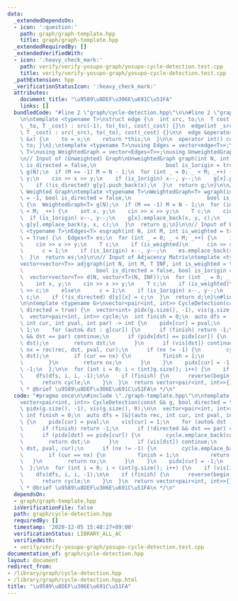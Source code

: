 ```yaml
---
data:
  _extendedDependsOn:
  - icon: ':question:'
    path: graph/graph-template.hpp
    title: graph/graph-template.hpp
  _extendedRequiredBy: []
  _extendedVerifiedWith:
  - icon: ':heavy_check_mark:'
    path: verify/verify-yosupo-graph/yosupo-cycle-detection.test.cpp
    title: verify/verify-yosupo-graph/yosupo-cycle-detection.test.cpp
  _pathExtension: hpp
  _verificationStatusIcon: ':heavy_check_mark:'
  attributes:
    document_title: "\u9589\u8DEF\u306E\u691C\u51FA"
    links: []
  bundledCode: "#line 2 \"graph/cycle-detection.hpp\"\n\n#line 2 \"graph/graph-template.hpp\"\
    \n\ntemplate <typename T>\nstruct edge {\n  int src, to;\n  T cost;\n\n  edge(int\
    \ _to, T _cost) : src(-1), to(_to), cost(_cost) {}\n  edge(int _src, int _to,\
    \ T _cost) : src(_src), to(_to), cost(_cost) {}\n\n  edge &operator=(const int\
    \ &x) {\n    to = x;\n    return *this;\n  }\n\n  operator int() const { return\
    \ to; }\n};\ntemplate <typename T>\nusing Edges = vector<edge<T>>;\ntemplate <typename\
    \ T>\nusing WeightedGraph = vector<Edges<T>>;\nusing UnweightedGraph = vector<vector<int>>;\n\
    \n// Input of (Unweighted) Graph\nUnweightedGraph graph(int N, int M = -1, bool\
    \ is_directed = false,\n                      bool is_1origin = true) {\n  UnweightedGraph\
    \ g(N);\n  if (M == -1) M = N - 1;\n  for (int _ = 0; _ < M; _++) {\n    int x,\
    \ y;\n    cin >> x >> y;\n    if (is_1origin) x--, y--;\n    g[x].push_back(y);\n\
    \    if (!is_directed) g[y].push_back(x);\n  }\n  return g;\n}\n\n// Input of\
    \ Weighted Graph\ntemplate <typename T>\nWeightedGraph<T> wgraph(int N, int M\
    \ = -1, bool is_directed = false,\n                        bool is_1origin = true)\
    \ {\n  WeightedGraph<T> g(N);\n  if (M == -1) M = N - 1;\n  for (int _ = 0; _\
    \ < M; _++) {\n    int x, y;\n    cin >> x >> y;\n    T c;\n    cin >> c;\n  \
    \  if (is_1origin) x--, y--;\n    g[x].emplace_back(x, y, c);\n    if (!is_directed)\
    \ g[y].emplace_back(y, x, c);\n  }\n  return g;\n}\n\n// Input of Edges\ntemplate\
    \ <typename T>\nEdges<T> esgraph(int N, int M, int is_weighted = true, bool is_1origin\
    \ = true) {\n  Edges<T> es;\n  for (int _ = 0; _ < M; _++) {\n    int x, y;\n\
    \    cin >> x >> y;\n    T c;\n    if (is_weighted)\n      cin >> c;\n    else\n\
    \      c = 1;\n    if (is_1origin) x--, y--;\n    es.emplace_back(x, y, c);\n\
    \  }\n  return es;\n}\n\n// Input of Adjacency Matrix\ntemplate <typename T>\n\
    vector<vector<T>> adjgraph(int N, int M, T INF, int is_weighted = true,\n    \
    \                       bool is_directed = false, bool is_1origin = true) {\n\
    \  vector<vector<T>> d(N, vector<T>(N, INF));\n  for (int _ = 0; _ < M; _++) {\n\
    \    int x, y;\n    cin >> x >> y;\n    T c;\n    if (is_weighted)\n      cin\
    \ >> c;\n    else\n      c = 1;\n    if (is_1origin) x--, y--;\n    d[x][y] =\
    \ c;\n    if (!is_directed) d[y][x] = c;\n  }\n  return d;\n}\n#line 4 \"graph/cycle-detection.hpp\"\
    \n\ntemplate <typename G>\nvector<pair<int, int>> CycleDetection(const G& g, bool\
    \ directed = true) {\n  vector<int> pidx(g.size(), -1), vis(g.size(), 0);\n\n\
    \  vector<pair<int, int>> cycle;\n  int finish = 0;\n  auto dfs = [&](auto rec,\
    \ int cur, int pval, int par) -> int {\n    pidx[cur] = pval;\n    vis[cur] =\
    \ 1;\n    for (auto& dst : g[cur]) {\n      if (finish) return -1;\n      if (!directed\
    \ && dst == par) continue;\n      if (pidx[dst] == pidx[cur]) {\n        cycle.emplace_back(cur,\
    \ dst);\n        return dst;\n      }\n      if (vis[dst]) continue;\n      int\
    \ nx = rec(rec, dst, pval, cur);\n      if (nx != -1) {\n        cycle.emplace_back(cur,\
    \ dst);\n        if (cur == nx) {\n          finish = 1;\n          return -1;\n\
    \        }\n        return nx;\n      }\n    }\n    pidx[cur] = -1;\n    return\
    \ -1;\n  };\n\n  for (int i = 0; i < (int)g.size(); i++) {\n    if (vis[i]) continue;\n\
    \    dfs(dfs, i, i, -1);\n\n    if (finish) {\n      reverse(begin(cycle), end(cycle));\n\
    \      return cycle;\n    }\n  }\n  return vector<pair<int, int>>{};\n}\n\n/**\n\
    \ * @brief \u9589\u8DEF\u306E\u691C\u51FA\n */\n"
  code: "#pragma once\n\n#include \"./graph-template.hpp\"\n\ntemplate <typename G>\n\
    vector<pair<int, int>> CycleDetection(const G& g, bool directed = true) {\n  vector<int>\
    \ pidx(g.size(), -1), vis(g.size(), 0);\n\n  vector<pair<int, int>> cycle;\n \
    \ int finish = 0;\n  auto dfs = [&](auto rec, int cur, int pval, int par) -> int\
    \ {\n    pidx[cur] = pval;\n    vis[cur] = 1;\n    for (auto& dst : g[cur]) {\n\
    \      if (finish) return -1;\n      if (!directed && dst == par) continue;\n\
    \      if (pidx[dst] == pidx[cur]) {\n        cycle.emplace_back(cur, dst);\n\
    \        return dst;\n      }\n      if (vis[dst]) continue;\n      int nx = rec(rec,\
    \ dst, pval, cur);\n      if (nx != -1) {\n        cycle.emplace_back(cur, dst);\n\
    \        if (cur == nx) {\n          finish = 1;\n          return -1;\n     \
    \   }\n        return nx;\n      }\n    }\n    pidx[cur] = -1;\n    return -1;\n\
    \  };\n\n  for (int i = 0; i < (int)g.size(); i++) {\n    if (vis[i]) continue;\n\
    \    dfs(dfs, i, i, -1);\n\n    if (finish) {\n      reverse(begin(cycle), end(cycle));\n\
    \      return cycle;\n    }\n  }\n  return vector<pair<int, int>>{};\n}\n\n/**\n\
    \ * @brief \u9589\u8DEF\u306E\u691C\u51FA\n */\n"
  dependsOn:
  - graph/graph-template.hpp
  isVerificationFile: false
  path: graph/cycle-detection.hpp
  requiredBy: []
  timestamp: '2020-12-05 15:48:27+09:00'
  verificationStatus: LIBRARY_ALL_AC
  verifiedWith:
  - verify/verify-yosupo-graph/yosupo-cycle-detection.test.cpp
documentation_of: graph/cycle-detection.hpp
layout: document
redirect_from:
- /library/graph/cycle-detection.hpp
- /library/graph/cycle-detection.hpp.html
title: "\u9589\u8DEF\u306E\u691C\u51FA"
---
```

